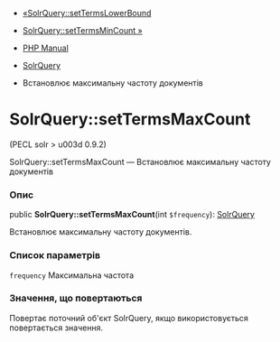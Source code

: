 - [«SolrQuery::setTermsLowerBound](solrquery.settermslowerbound.md)
- [SolrQuery::setTermsMinCount »](solrquery.settermsmincount.md)

- [PHP Manual](index.md)
- [SolrQuery](class.solrquery.md)
- Встановлює максимальну частоту документів

# SolrQuery::setTermsMaxCount

(PECL solr \> u003d 0.9.2)

SolrQuery::setTermsMaxCount — Встановлює максимальну частоту
документів

### Опис

public **SolrQuery::setTermsMaxCount**(int `$frequency`):
[SolrQuery](class.solrquery.md)

Встановлює максимальну частоту документів.

### Список параметрів

`frequency`
Максимальна частота

### Значення, що повертаються

Повертає поточний об'єкт SolrQuery, якщо використовується повертається
значення.
